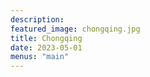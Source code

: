```yaml
---
description: 
featured_image: chongqing.jpg
title: Chongqing
date: 2023-05-01
menus: "main"
---
```

